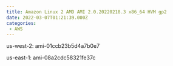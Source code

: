 ```yaml
---
title: Amazon Linux 2 AMD AMI 2.0.20220218.3 x86_64 HVM gp2
date: 2022-03-07T01:21:39.000Z
categories:
 - AWS
---
```


us-west-2: ami-01ccb23b5d4a7b0e7

us-east-1: ami-08a2cdc58321fe37c

